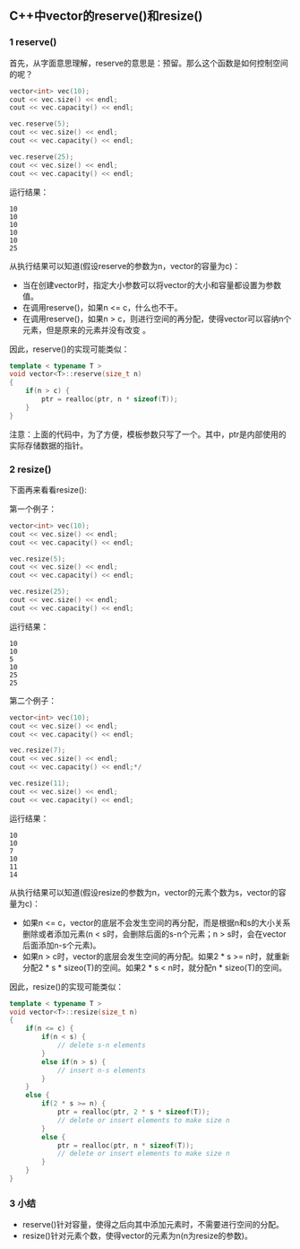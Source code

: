 ## C++中vector的reserve()和resize()

### 1 reserve()

首先，从字面意思理解，reserve的意思是：预留。那么这个函数是如何控制空间的呢？

``` C++
vector<int> vec(10);
cout << vec.size() << endl;
cout << vec.capacity() << endl;

vec.reserve(5);
cout << vec.size() << endl;
cout << vec.capacity() << endl;

vec.reserve(25);
cout << vec.size() << endl;
cout << vec.capacity() << endl;
```

运行结果：

```
10
10
10
10
10
25
```

从执行结果可以知道(假设reserve的参数为n，vector的容量为c)：
* 当在创建vector时，指定大小参数可以将vector的大小和容量都设置为参数值。
* 在调用reserve()，如果n <= c，什么也不干。
* 在调用reserve()，如果n > c，则进行空间的再分配，使得vector可以容纳n个元素，但是原来的元素并没有改变 。

因此，reserve()的实现可能类似：

``` C++
template < typename T >
void vector<T>::reserve(size_t n)
{
    if(n > c) {
        ptr = realloc(ptr, n * sizeof(T));
    }
}
```

注意：上面的代码中，为了方便，模板参数只写了一个。其中，ptr是内部使用的实际存储数据的指针。

### 2 resize()

下面再来看看resize():

第一个例子：

``` C++
vector<int> vec(10);
cout << vec.size() << endl;
cout << vec.capacity() << endl;

vec.resize(5);
cout << vec.size() << endl;
cout << vec.capacity() << endl;

vec.resize(25);
cout << vec.size() << endl;
cout << vec.capacity() << endl;
```

运行结果：

```
10
10
5
10
25
25
```

第二个例子：

``` C++
vector<int> vec(10);
cout << vec.size() << endl;
cout << vec.capacity() << endl;

vec.resize(7);
cout << vec.size() << endl;
cout << vec.capacity() << endl;*/

vec.resize(11);
cout << vec.size() << endl;
cout << vec.capacity() << endl;
```

运行结果：

```
10
10
7
10
11
14
```

从执行结果可以知道(假设resize的参数为n，vector的元素个数为s，vector的容量为c)：
* 如果n <= c，vector的底层不会发生空间的再分配，而是根据n和s的大小关系删除或者添加元素(n < s时，会删除后面的s-n个元素；n > s时，会在vector后面添加n-s个元素)。
* 如果n > c时，vector的底层会发生空间的再分配。如果2 * s >= n时，就重新分配2 * s * sizeo(T)的空间。如果2 * s < n时，就分配n * sizeo(T)的空间。

因此，resize()的实现可能类似：

``` C++
template < typename T >
void vector<T>::resize(size_t n)
{
    if(n <= c) {
        if(n < s) {
            // delete s-n elements
        }
        else if(n > s) {
            // insert n-s elements
        }
    }
    else {
        if(2 * s >= n) {
            ptr = realloc(ptr, 2 * s * sizeof(T));
            // delete or insert elements to make size n
        }
        else {
            ptr = realloc(ptr, n * sizeof(T));
            // delete or insert elements to make size n
        }
    }
}
```

### 3 小结

* reserve()针对容量，使得之后向其中添加元素时，不需要进行空间的分配。
* resize()针对元素个数，使得vector的元素为n(n为resize的参数)。